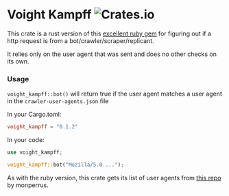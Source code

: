 # Voight Kampff ![Crates.io](https://img.shields.io/crates/v/voight_kampff)


This crate is a rust version of this [excellent ruby gem](https://github.com/biola/Voight-Kampff) for figuring out if a http request is from a bot/crawler/scraper/replicant. 

It relies only on the user agent that was sent and does no other checks on its own. 

### Usage
`voight_kampff::bot()` will return true if the user agent matches a user agent in the `crawler-user-agents.json` file


In your Cargo.toml: 
```toml
voight_kampff = "0.1.2"
```

In your code: 
```rust
use voight_kampff;

voight_kampff::bot("Mozilla/5.0 ...");
```

As with the ruby version, this crate gets its list of user agents from [this repo](https://github.com/monperrus/crawler-user-agents) by monperrus.



